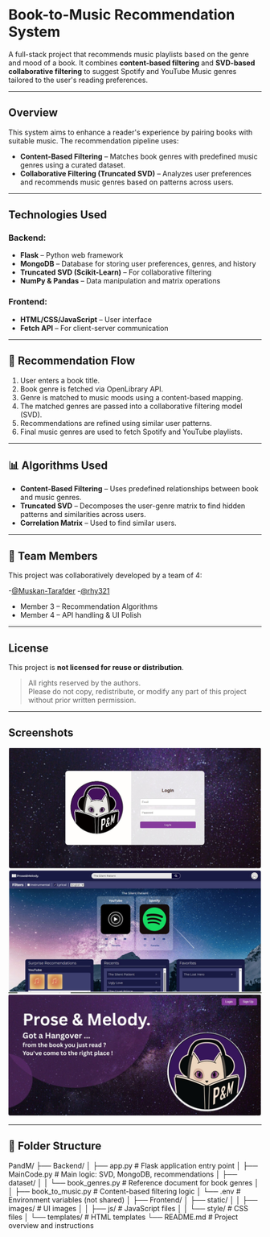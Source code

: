 # Book-to-Music Recommendation System

A full-stack project that recommends music playlists based on the genre and mood of a book. It combines **content-based filtering** and **SVD-based collaborative filtering** to suggest Spotify and YouTube Music genres tailored to the user's reading preferences.

---

## Overview

This system aims to enhance a reader's experience by pairing books with suitable music. The recommendation pipeline uses:

- **Content-Based Filtering** – Matches book genres with predefined music genres using a curated dataset.
- **Collaborative Filtering (Truncated SVD)** – Analyzes user preferences and recommends music genres based on patterns across users.

---

## Technologies Used

### Backend:
- **Flask** – Python web framework
- **MongoDB** – Database for storing user preferences, genres, and history
- **Truncated SVD (Scikit-Learn)** – For collaborative filtering
- **NumPy & Pandas** – Data manipulation and matrix operations

### Frontend:
- **HTML/CSS/JavaScript** – User interface
- **Fetch API** – For client-server communication

---

## 🔄 Recommendation Flow

1. User enters a book title.
2. Book genre is fetched via OpenLibrary API.
3. Genre is matched to music moods using a content-based mapping.
4. The matched genres are passed into a collaborative filtering model (SVD).
5. Recommendations are refined using similar user patterns.
6. Final music genres are used to fetch Spotify and YouTube playlists.

---

## 📊 Algorithms Used

- **Content-Based Filtering** – Uses predefined relationships between book and music genres.
- **Truncated SVD** – Decomposes the user-genre matrix to find hidden patterns and similarities across users.
- **Correlation Matrix** – Used to find similar users.

---

## 👥 Team Members

This project was collaboratively developed by a team of 4:

-[@Muskan-Tarafder](https://github.com/Muskan-Tarafder)
-[@rhy321](https://github.com/rhy321)
- Member 3 – Recommendation Algorithms
- Member 4 – API handling & UI Polish

---

## License

This project is **not licensed for reuse or distribution**.

> All rights reserved by the authors.  
> Please do not copy, redistribute, or modify any part of this project without prior written permission.

---

## Screenshots 

![First Page](PandM/OutputScreenShots/FirstPage.jpg)
![Main Page](PandM/OutputScreenShots/MainPage.jpg)
![Sign Up Page](PandM/OutputScreenShots/SignUpPage.jpg)


---

## 📁 Folder Structure
PandM/
├── Backend/
│ ├── app.py # Flask application entry point
│ ├── MainCode.py # Main logic: SVD, MongoDB, recommendations
│ ├── dataset/
│ │ └── book_genres.py # Reference document for book genres
│ │ ├── book_to_music.py # Content-based filtering logic
│ └── .env # Environment variables (not shared)
│
├── Frontend/
│ ├── static/
│ │ ├── images/ # UI images
│ │ ├── js/ # JavaScript files
│ │ └── style/ # CSS files
│ └── templates/ # HTML templates
└── README.md # Project overview and instructions
